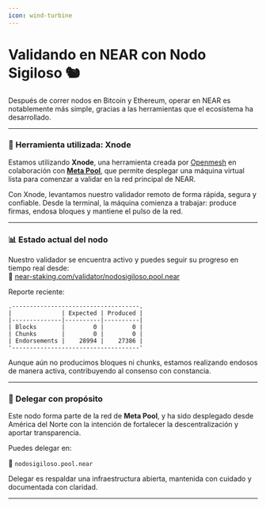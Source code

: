 ```yaml
---
icon: wind-turbine
---
```


# Validando en NEAR con Nodo Sigiloso 🐿️

Después de correr nodos en Bitcoin y Ethereum, operar en NEAR es notablemente más simple, gracias a las herramientas que el ecosistema ha desarrollado.

***

### 🚀 Herramienta utilizada: Xnode

Estamos utilizando **Xnode**, una herramienta creada por [Openmesh](https://www.openmesh.network/Xnodepage) en colaboración con [**Meta Pool**](https://www.metapool.app/), que permite desplegar una máquina virtual lista para comenzar a validar en la red principal de NEAR.

Con Xnode, levantamos nuestro validador remoto de forma rápida, segura y confiable. Desde la terminal, la máquina comienza a trabajar: produce firmas, endosa bloques y mantiene el pulso de la red.

***

### 📊 Estado actual del nodo

Nuestro validador se encuentra activo y puedes seguir su progreso en tiempo real desde:\
🔗 [near-staking.com/validator/nodosigiloso.pool.near](https://near-staking.com/validator/nodosigiloso.pool.near)

Reporte reciente:

```
.------------------------------------.
|              | Expected | Produced |
|--------------|----------|----------|
| Blocks       |        0 |        0 |
| Chunks       |        0 |        0 |
| Endorsements |    28994 |    27386 |
'------------------------------------'
```

Aunque aún no producimos bloques ni chunks, estamos realizando endosos de manera activa, contribuyendo al consenso con constancia.

***

### 💠 Delegar con propósito

Este nodo forma parte de la red de **Meta Pool**, y ha sido desplegado desde América del Norte con la intención de fortalecer la descentralización y aportar transparencia.

Puedes delegar en:

🔹 `nodosigiloso.pool.near`

Delegar es respaldar una infraestructura abierta, mantenida con cuidado y documentada con claridad.

***
